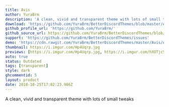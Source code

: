 ```yaml
---
title: Avis
author: YuraBrm
description: 'A clean, vivid and transparent theme with lots of small tweaks'
download: 'https://github.com/YuraBrm/BetterDiscordThemes/blob/master/Avis/Avis.theme.css'
github_profile_url: 'https://github.com/YuraBrm/'
github_source_url: https://github.com/YuraBrm/BetterDiscordThemes/blob/master/Avis/Avis.theme.css
support: 'https://github.com/YuraBrm/BetterDiscordThemes/issues'
demo: 'https://cdn.rawgit.com/YuraBrm/BetterDiscordThemes/master/Avis/Avis.theme.css'
thumbnail: https://i.imgur.com/Hp4Uqrp.jpg
previews: [https://i.imgur.com/Hp4Uqrp.jpg, https://i.imgur.com/hXOTjcS.png]
auto: true
status: Outdated
tags: [transparent]
style: dark
ghcommentid: 5
layout: product
date: 2018-10-25T17:02:23.986Z
---
```

A clean, vivid and transparent theme with lots of small tweaks